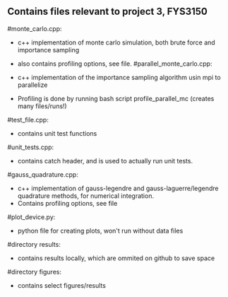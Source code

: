 ## Contains files relevant to project 3, FYS3150

#monte_carlo.cpp:
  - c++ implementation of monte carlo simulation, both brute force and importance sampling

  
  - also contains profiling options, see file.
#parallel_monte_carlo.cpp:
  - c++ implementation of the importance sampling algorithm usin mpi to parallelize
  - Profiling is done by running bash script profile_parallel_mc (creates many files/runs!)


#test_file.cpp:
  - contains unit test functions


#unit_tests.cpp:
  - contains catch header, and is used to actually run unit tests.


#gauss_quadrature.cpp:
  - c++ implementation of gauss-legendre and gauss-laguerre/legendre quadrature
    methods, for numerical integration.
  - Contains profiling options, see file



#plot_device.py:
  - python file for creating plots, won't run without data files



#directory results:
  - contains results locally, which are ommited on github to save space



#directory figures:
 -  contains select figures/results
